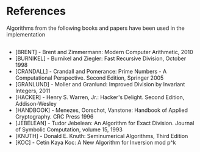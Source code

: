 # References

Algorithms from the following books and papers have been used in the implementation

## 

* [BRENT] - Brent and Zimmermann: Modern Computer Arithmetic, 2010
* [BURNIKEL] - Burnikel and Ziegler: Fast Recursive Division, October 1998
* [CRANDALL] - Crandall and Pomerance: Prime Numbers - A Computational Perspective. Second Edition, Springer 2005
* [GRANLUND] - Moller and Granlund: Improved Division by Invariant Integers, 2011
* [HACKER] - Henry S. Warren, Jr.: Hacker's Delight. Second Edition, Addison-Wesley
* [HANDBOOK] - Menezes, Oorschot, Vanstone: Handbook of Applied Cryptography. CRC Press 1996
* [JEBELEAN] - Tudor Jebelean: An Algorithm for Exact Division. Journal of Symbolic Computation, volume 15, 1993
* [KNUTH] - Donald E. Knuth: Seminumerical Algorithms, Third Edition
* [KOC] - Cetin Kaya Koc: A New Algorithm for Inversion mod p^k

